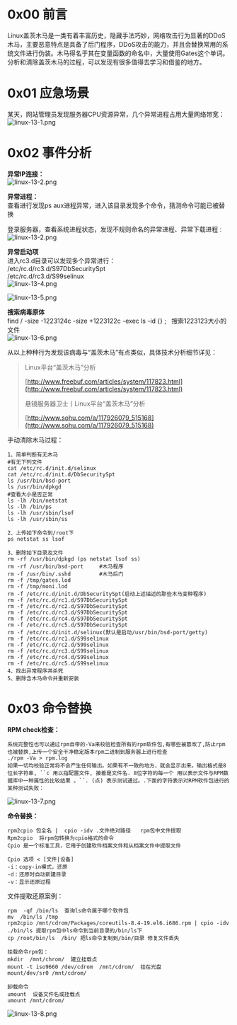 
# 0x00 前言
Linux盖茨木马是一类有着丰富历史，隐藏手法巧妙，网络攻击行为显著的DDoS木马，主要恶意特点是具备了后门程序，DDoS攻击的能力，并且会替换常用的系统文件进行伪装。木马得名于其在变量函数的命名中，大量使用Gates这个单词。分析和清除盖茨木马的过程，可以发现有很多值得去学习和借鉴的地方。


# 0x01 应急场景
某天，网站管理员发现服务器CPU资源异常，几个异常进程占用大量网络带宽：<br />![linux-13-1.png](/_img\05-应急响应/1656921352740-f46cf122-f5db-4afd-91d4-8cf34c7bcd5a.png)


# 0x02 事件分析
**异常IP连接：**<br />![linux-13-2.png](/_img\05-应急响应/1656921597697-d8250fa2-5cd3-4527-9e4c-43788f9daba8.png)

**异常进程：**<br />查看进行发现ps aux进程异常，进入该目录发现多个命令，猜测命令可能已被替换

登录服务器，查看系统进程状态，发现不规则命名的异常进程、异常下载进程 :<br />![linux-13-2.png](/_img\05-应急响应/1656921608759-16139703-25ed-4a92-af93-1338ec4794b0.png)

**异常启动项**<br />进入rc3.d目录可以发现多个异常进行：<br />/etc/rc.d/rc3.d/S97DbSecuritySpt<br />/etc/rc.d/rc3.d/S99selinux<br />![linux-13-4.png](/_img\05-应急响应/1656921617070-baa1e3ae-edff-4b60-a47c-ab04344a8644.png)

![linux-13-5.png](/_img\05-应急响应/1656921621773-ab592de5-e8ed-411c-88f0-bbda95401281.png)

**搜索病毒原体**<br />find / -size -1223124c -size +1223122c -exec ls -id {} ;   搜索1223123大小的文件<br />![linux-13-6.png](/_img\05-应急响应/1656921629942-fc295305-6e3c-49df-bd91-799f9948cab2.png)

从以上种种行为发现该病毒与“盖茨木马”有点类似，具体技术分析细节详见：
> Linux平台“盖茨木马”分析
>  
> [http://www.freebuf.com/articles/system/117823.html](http://www.freebuf.com/articles/system/117823.html)
>  
> 悬镜服务器卫士丨Linux平台“盖茨木马”分析
>  
> [http://www.sohu.com/a/117926079_515168](http://www.sohu.com/a/117926079_515168)


手动清除木马过程：
```
1、简单判断有无木马
#有无下列文件
cat /etc/rc.d/init.d/selinux
cat /etc/rc.d/init.d/DbSecuritySpt
ls /usr/bin/bsd-port
ls /usr/bin/dpkgd
#查看大小是否正常
ls -lh /bin/netstat
ls -lh /bin/ps
ls -lh /usr/sbin/lsof
ls -lh /usr/sbin/ss

2、上传如下命令到/root下
ps netstat ss lsof

3、删除如下目录及文件
rm -rf /usr/bin/dpkgd (ps netstat lsof ss)
rm -rf /usr/bin/bsd-port     #木马程序
rm -f /usr/bin/.sshd         #木马后门
rm -f /tmp/gates.lod
rm -f /tmp/moni.lod
rm -f /etc/rc.d/init.d/DbSecuritySpt(启动上述描述的那些木马变种程序)
rm -f /etc/rc.d/rc1.d/S97DbSecuritySpt
rm -f /etc/rc.d/rc2.d/S97DbSecuritySpt
rm -f /etc/rc.d/rc3.d/S97DbSecuritySpt
rm -f /etc/rc.d/rc4.d/S97DbSecuritySpt
rm -f /etc/rc.d/rc5.d/S97DbSecuritySpt
rm -f /etc/rc.d/init.d/selinux(默认是启动/usr/bin/bsd-port/getty)
rm -f /etc/rc.d/rc1.d/S99selinux
rm -f /etc/rc.d/rc2.d/S99selinux
rm -f /etc/rc.d/rc3.d/S99selinux
rm -f /etc/rc.d/rc4.d/S99selinux
rm -f /etc/rc.d/rc5.d/S99selinux	
4、找出异常程序并杀死
5、删除含木马命令并重新安装
```


# 0x03 命令替换
**RPM check检查：**
```
系统完整性也可以通过rpm自带的-Va来校验检查所有的rpm软件包,有哪些被篡改了,防止rpm也被替换,上传一个安全干净稳定版本rpm二进制到服务器上进行检查
./rpm -Va > rpm.log
如果一切均校验正常将不会产生任何输出。如果有不一致的地方，就会显示出来。输出格式是8位长字符串, ``c 用以指配置文件, 接着是文件名. 8位字符的每一个 用以表示文件与RPM数据库中一种属性的比较结果 。``. (点) 表示测试通过。.下面的字符表示对RPM软件包进行的某种测试失败：
```
![linux-13-7.png](/_img\05-应急响应/1656921646208-b0d13085-3f5c-489d-8bb7-0a0802496507.png)

**命令替换：**
```
rpm2cpio 包全名 |  cpio -idv .文件绝对路径   rpm包中文件提取
Rpm2cpio  将rpm包转换为cpio格式的命令 
Cpio 是一个标准工具，它用于创建软件档案文件和从档案文件中提取文件

Cpio 选项 < [文件|设备]
-i：copy-in模式，还原
-d：还原时自动新建目录
-v：显示还原过程
```

文件提取还原案例：
```
rpm  -qf /bin/ls  查询ls命令属于哪个软件包
mv  /bin/ls /tmp  
rpm2cpio /mnt/cdrom/Packages/coreutils-8.4-19.el6.i686.rpm | cpio -idv ./bin/ls 提取rpm包中ls命令到当前目录的/bin/ls下
cp /root/bin/ls  /bin/ 把ls命令复制到/bin/目录 修复文件丢失

挂载命令rpm包：
mkdir  /mnt/chrom/  建立挂载点
mount -t iso9660 /dev/cdrom  /mnt/cdrom/  挂在光盘
mount/dev/sr0 /mnt/cdrom/

卸载命令
umount  设备文件名或挂载点
umount /mnt/cdrom/
```
![linux-13-8.png](/_img\05-应急响应/1656921664364-6f1bb57e-b544-49d6-97b3-7e5d718df7eb.png)
